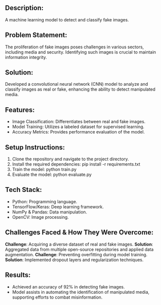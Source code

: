 ## Description:
A machine learning model to detect and classify fake images.

## Problem Statement:
The proliferation of fake images poses challenges in various sectors, including media and security. Identifying such images is crucial to maintain information integrity.

## Solution:
Developed a convolutional neural network (CNN) model to analyze and classify images as real or fake, enhancing the ability to detect manipulated media.

## Features:
- Image Classification: Differentiates between real and fake images.
- Model Training: Utilizes a labeled dataset for supervised learning.
- Accuracy Metrics: Provides performance evaluation of the model.

## Setup Instructions:
1. Clone the repository and navigate to the project directory.
2. Install the required dependencies:
   pip install -r requirements.txt
3. Train the model:
   python train.py
4. Evaluate the model:
   python evaluate.py

## Tech Stack:
- Python: Programming language.
- TensorFlow/Keras: Deep learning framework.
- NumPy & Pandas: Data manipulation.
- OpenCV: Image processing.

## Challenges Faced & How They Were Overcome:
**Challenge**: Acquiring a diverse dataset of real and fake images.
**Solution**: Aggregated data from multiple open-source repositories and applied data augmentation.
**Challenge**: Preventing overfitting during model training.
**Solution**: Implemented dropout layers and regularization techniques.

## Results:
- Achieved an accuracy of 92% in detecting fake images.
- Model assists in automating the identification of manipulated media, supporting efforts to combat misinformation.
